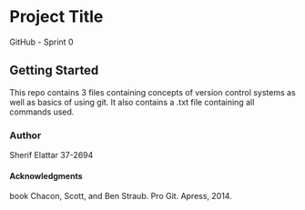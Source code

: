 # Project Title

GitHub - Sprint 0

## Getting Started

This repo contains 3 files containing concepts of version control systems as well as basics of using git. It also contains a .txt file containing all commands used.

### Author

Sherif Elattar 37-2694

#### Acknowledgments

book Chacon, Scott, and Ben Straub. Pro Git. Apress, 2014.
